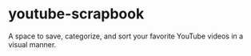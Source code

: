# youtube-scrapbook
A space to save, categorize, and sort your favorite YouTube videos in a visual manner.
